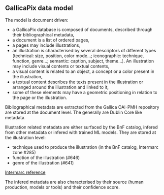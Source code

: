 ## GallicaPix data model ##

The model is document driven:
- a GallicaPix database is composed of documents, described through their bibliographical metadata,
- a document is a list of ordered pages,
- a pages may include illustrations,
- an illustration is characterised by several descriptors of different types (technical: size, position, color mode...; iconographic: technique, function, genre...; semantic: caption, subject, theme...). An illustration may include visual contents or textual contents,
- a visual content is related to an object, a concept or a color present in the illustration,
- a textual content describes the texts present in the illustration or arranged around the illustration and linked to it,
- some of these elements may have a geometric positioning in relation to the page or the illustration.

Bibliographical metadata are extracted from the Gallica OAI-PMH repository are stored at the document level. The generally are Dublin Core like metadata.

Illustration related metadata are either surfaced by the BnF catalog, infered from other metadata or infered with trained ML models. They are stored at the illustration level:
- technique used to produce the illustration (in the BnF catalog, Intermarc zone #285)
- function of the illustration (#646)
- genre of the illustration (#641)

[Intermarc reference](https://www.bnf.fr/fr/referentiels-intermarc) 

The infered metadata are also characterised by their source (human production, models or tools) and their confidence score.
